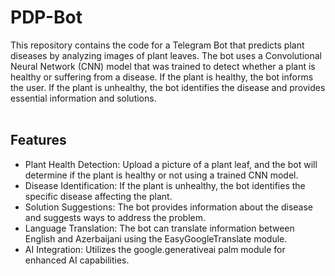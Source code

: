 # PDP-Bot
This repository contains the code for a Telegram Bot that predicts plant diseases by analyzing images of plant leaves. The bot uses a Convolutional Neural Network (CNN) model that was trained to detect whether a plant is healthy or suffering from a disease. If the plant is healthy, the bot informs the user. If the plant is unhealthy, the bot identifies the disease and provides essential information and solutions. <br/>
<br/>

## Features
* Plant Health Detection: Upload a picture of a plant leaf, and the bot will determine if the plant is healthy or not using a trained CNN model.
* Disease Identification: If the plant is unhealthy, the bot identifies the specific disease affecting the plant.
* Solution Suggestions: The bot provides information about the disease and suggests ways to address the problem.
* Language Translation: The bot can translate information between English and Azerbaijani using the EasyGoogleTranslate module.
* AI Integration: Utilizes the google.generativeai palm module for enhanced AI capabilities. <br/>
